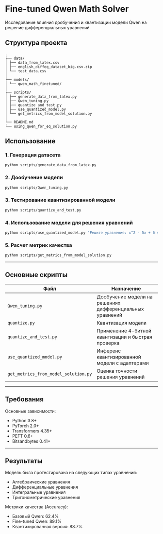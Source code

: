 # Fine-tuned Qwen Math Solver

Исследование влияния дообучения и квантизации модели Qwen на решение дифференциальных уравнений

## Структура проекта

```plaintext
.
├── data/
│ ├── data_from_latex.csv
│ ├── english_diffeq_dataset_big.csv.zip
│ └── test_data.csv
│
├── models/
│ └── qwen_math_finetuned/
│
├── scripts/
│ ├── generate_data_from_latex.py
│ ├── Qwen_tuning.py
│ ├── quantize_and_test.py
│ ├── use_quantized_model.py
│ └── get_metrics_from_model_solution.py
│
└── README.md
└── using_qwen_for_eq_solution.py
```

## Использование

### 1. Генерация датасета
```bash
python scripts/generate_data_from_latex.py
```

### 2. Дообучение модели
```bash
python scripts/Qwen_tuning.py
```

### 3. Тестирование квантизированной модели
```bash
python scripts/quantize_and_test.py
```

### 4. Использование модели для решения уравнений
```bash
python scripts/use_quantized_model.py "Решите уравнение: x^2 - 5x + 6 = 0"
```

### 5. Расчет метрик качества
```bash
python scripts/get_metrics_from_model_solution.py
```

---

## Основные скрипты

| Файл | Назначение |
|------|------------|
| `Qwen_tuning.py` | Дообучение модели на решениях дифференциальных уравнений  |
| `quantize.py` | Квантизация модели  |
| `quantize_and_test.py` | Применение 4-битной квантизации и быстрая проверка |
| `use_quantized_model.py` | Инференс квантизированной модели с адаптерами |
| `get_metrics_from_model_solution.py` | Оценка точности решения уравнений |

---

## Требования

Основные зависимости:
- Python 3.8+ 
- PyTorch 2.0+
- Transformers 4.35+
- PEFT 0.6+
- Bitsandbytes 0.41+

---

## Результаты

Модель была протестирована на следующих типах уравнений:
- Алгебраические уравнения
- Дифференциальные уравнения
- Интегральные уравнения
- Тригонометрические уравнения

Метрики качества (Accuracy):
- Базовый Qwen: 62.4% 
- Fine-tuned Qwen: 89.1% 
- Квантизированная версия: 88.7% 
```
